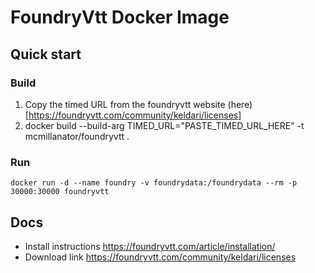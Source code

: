 # FoundryVtt Docker Image
## Quick start
### Build
1. Copy the timed URL from the foundryvtt website (here)[https://foundryvtt.com/community/keldari/licenses]
2. docker build --build-arg TIMED_URL="PASTE_TIMED_URL_HERE" -t mcmillanator/foundryvtt .
### Run
`docker run -d --name foundry -v foundrydata:/foundrydata --rm -p 30000:30000 foundryvtt`
## Docs
* Install instructions https://foundryvtt.com/article/installation/
* Download link https://foundryvtt.com/community/keldari/licenses
